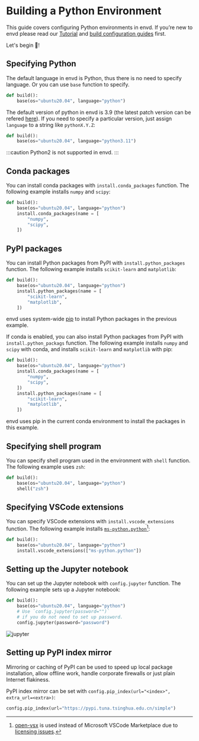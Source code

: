 # Building a Python Environment

This guide covers configuring Python environments in envd. If you’re new to envd please read our [Tutorial](../get-started) and [build configuration guides](../build-envd) first.

Let's begin 🐍!

## Specifying Python

The default language in envd is Python, thus there is no need to specify language. Or you can use `base` function to specify.

```python title=build.envd
def build():
    base(os="ubuntu20.04", language="python")
```
The default version of python in envd is 3.9 (the latest patch version can be refered [here](https://anaconda.org/anaconda/python/files)). If you need to specify a particular version, just assign `language` to a string like `pythonX.Y.Z`:

```python title=build.envd
def build():
    base(os="ubuntu20.04", language="python3.11")
```
:::caution
Python2 is not supported in envd.
:::
## Conda packages

You can install conda packages with `install.conda_packages` function. The following example installs `numpy` and `scipy`:

```python title=build.envd
def build():
    base(os="ubuntu20.04", language="python")
    install.conda_packages(name = [
        "numpy",
        "scipy",
    ])
```

## PyPI packages

You can install Python packages from PyPI with `install.python_packages` function. The following example installs `scikit-learn` and `matplotlib`:

```python title=build.envd
def build():
    base(os="ubuntu20.04", language="python")
    install.python_packages(name = [
        "scikit-learn",
        "matplotlib",
    ])
```

envd uses system-wide [pip](https://pip.pypa.io/) to install Python packages in the previous example.

If conda is enabled, you can also install Python packages from PyPI with `install.python_packags` function. The following example installs `numpy` and `scipy` with conda, and installs `scikit-learn` and `matplotlib` with pip:

```python title=build.envd
def build():
    base(os="ubuntu20.04", language="python")
    install.conda_packages(name = [
        "numpy",
        "scipy",
    ])
    install.python_packages(name = [
        "scikit-learn",
        "matplotlib",
    ])
```

envd uses pip in the current conda environment to install the packages in this example.

## Specifying shell program

You can specify shell program used in the environment with `shell` function. The following example uses `zsh`:

```python title=build.envd
def build():
    base(os="ubuntu20.04", language="python")
    shell("zsh")
```

## Specifying VSCode extensions

You can specify VSCode extensions with `install.vscode_extensions` function. The following example installs [`ms-python.python`](https://open-vsx.org/extension/ms-python/python)[^1]:

```python title=build.envd
def build():
    base(os="ubuntu20.04", language="python")
    install.vscode_extensions(["ms-python.python"])
```

[^1]: [open-vsx](https://open-vsx.org/) is used instead of Microsoft VSCode Marketplace due to [licensing issues](https://github.com/tensorchord/envd/issues/160).

## Setting up the Jupyter notebook

You can set up the Jupyter notebook with `config.jupyter` function. The following example sets up a Jupyter notebook:

```python title=build.envd
def build():
    base(os="ubuntu20.04", language="python")
    # Use `config.jupyter(password="")` 
    # if you do not need to set up password.
    config.jupyter(password="password")
```

![jupyter](../build-envd/assets/jupyter.png)

## Setting up PyPI index mirror

Mirroring or caching of PyPI can be used to speed up local package installation, allow offline work, handle corporate firewalls or just plain Internet flakiness.

PyPI index mirror can be set with `config.pip_index(url="<index>", extra_url=<extra>)`:

```python title="pip index mirror"
config.pip_index(url="https://pypi.tuna.tsinghua.edu.cn/simple")
```
